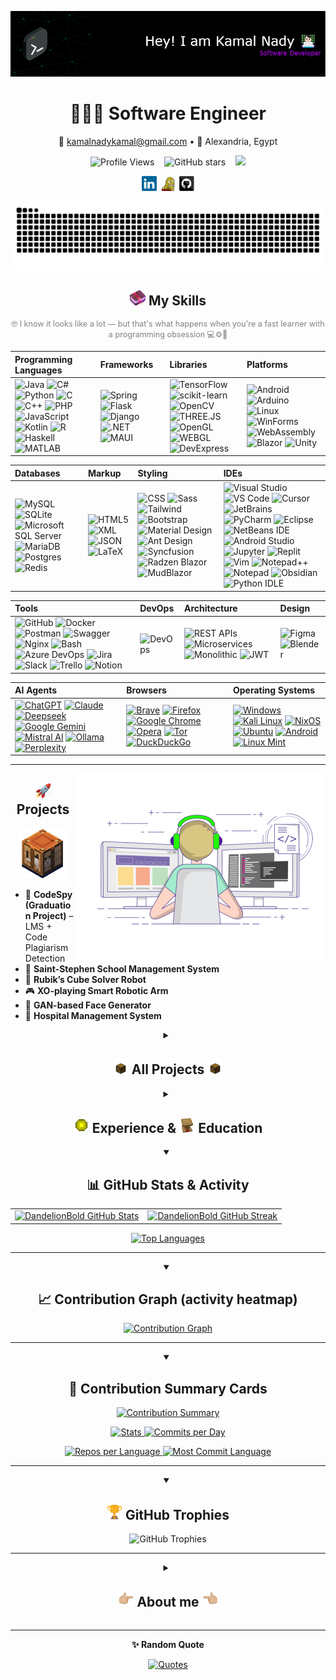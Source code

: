 [![Header](./github-header-image.png)](https://github.com/DandelionBold)
<!-- If you want the template Easy and fast to make, I generated it from https://leviarista.github.io/github-profile-header-generator/ -->

<!-- Centered Personal Info -->
<p align="center">
  <h1 align="center">🧑🏻‍💻 Software Engineer</h1>

  <p align="center">
    📧 <a href="mailto:kamalnadykamal@gmail.com">kamalnadykamal@gmail.com</a> • 
    📍 Alexandria, Egypt
  </p>
  <!-- 👀 Profile Views -->
  <p align="center">
    <img src="https://komarev.com/ghpvc/?username=DandelionBold&label=Profile%20views&color=0e75b6&style=flat" alt="Profile Views" />
    &nbsp;&nbsp;
    <img src="https://img.shields.io/github/stars/DandelionBold?style=social" alt="GitHub stars" />
    &nbsp;&nbsp;
    <img src="https://img.shields.io/github/followers/DandelionBold?style=social" />
  </p>
  <!-- <h3 align="center">ℹ️ About Me (<a href="./Kamal%20Nady%20Kamal%20CV.pdf" target="_blank">View My CV</a>)</h1> -->
  <p align="center">
    <a href="https://www.linkedin.com/in/kamal-nady"><img src="./images/linkedin.svg" width="24"/></a>&nbsp;
    <a href="https://raw.githubusercontent.com/DandelionBold/DandelionBold/main/gifs/Ok-and.jpeg"><img src="./gifs/xbox.gif" width="24"/></a>
    <a href="https://github.com/DandelionBold"><img src="./images/github.svg" width="24"/></a>
  </p>
</p>

<!-- GitHub Snake -->
<div align="center">
  <picture>
    <source media="(prefers-color-scheme: dark)" srcset="https://raw.githubusercontent.com/DandelionBold/DandelionBold/output/github-contribution-grid-snake-dark.svg">
    <source media="(prefers-color-scheme: light)" srcset="https://raw.githubusercontent.com/DandelionBold/DandelionBold/output/github-contribution-grid-snake.svg">
    <img alt="github contribution grid snake animation" src="https://raw.githubusercontent.com/DandelionBold/DandelionBold/output/github-contribution-grid-snake.svg">
  </picture>
</div>

<!-- Centered heading -->
<h2 align="center"><a href="#-my-skills"><img src="./gifs/minecraft-enchanted-book.gif" width="25px"></a> My Skills</h2>

<p align="center" style="color: gray; font-size: 0.9em;">
  🤓 I know it looks like a lot — but that's what happens when you're a fast learner with a programming obsession 💻⚙️🚀
</p>

| **Programming Languages** | **Frameworks** | **Libraries** | **Platforms** |
| :------------------------ | :------------- | :------------ | :------------ |
| ![Java](https://img.shields.io/badge/Java-007396?logo=java&logoColor=white) ![C#](https://img.shields.io/badge/C%23-239120?logo=c-sharp&logoColor=white) ![Python](https://img.shields.io/badge/Python-3776AB?logo=python&logoColor=white) ![C](https://img.shields.io/badge/C-A8B9CC?logo=c&logoColor=black) ![C++](https://img.shields.io/badge/C++-00599C?logo=c%2B%2B&logoColor=white) ![PHP](https://img.shields.io/badge/PHP-777BB4?logo=php&logoColor=white) ![JavaScript](https://img.shields.io/badge/JavaScript-F7DF1E?logo=javascript&logoColor=black) ![Kotlin](https://img.shields.io/badge/Kotlin-7F52FF?logo=kotlin&logoColor=white) ![R](https://img.shields.io/badge/R-276DC3?logo=r&logoColor=white) ![Haskell](https://img.shields.io/badge/Haskell-5D4F85?logo=haskell&logoColor=white) ![MATLAB](https://img.shields.io/badge/MATLAB-0076A8?logo=MathWorks&logoColor=white) | ![Spring](https://img.shields.io/badge/Spring-6DB33F?logo=spring&logoColor=white) ![Flask](https://img.shields.io/badge/Flask-000000?logo=flask&logoColor=white) ![Django](https://img.shields.io/badge/Django-092E20?logo=django&logoColor=white) ![.NET](https://img.shields.io/badge/.NET-512BD4?logo=dotnet&logoColor=white) ![MAUI](https://img.shields.io/badge/MAUI.NET-512BD4?logo=dotnet&logoColor=white) | ![TensorFlow](https://img.shields.io/badge/TensorFlow-FF6F00?logo=tensorflow&logoColor=white) ![scikit-learn](https://img.shields.io/badge/scikit--learn-F7931E?logo=python&logoColor=white) ![OpenCV](https://img.shields.io/badge/OpenCV-5C3EE8?logo=opencv&logoColor=white) ![THREE.JS](https://img.shields.io/badge/THREE.JS-000000?logo=three.js&logoColor=white) ![OpenGL](https://img.shields.io/badge/OpenGL-5586A4?logo=opengl&logoColor=white) ![WEBGL](https://img.shields.io/badge/WebGL-000000?logo=webgl&logoColor=white) ![DevExpress](https://img.shields.io/badge/DevExpress-0096FF?logo=devexpress&logoColor=white) | ![Android](https://img.shields.io/badge/Android-3DDC84?logo=android&logoColor=white) ![Arduino](https://img.shields.io/badge/Arduino-00979D?logo=arduino&logoColor=white) ![Linux](https://img.shields.io/badge/Linux-FCC624?logo=linux&logoColor=black) ![WinForms](https://img.shields.io/badge/WinForms-5A2D81?logo=.net&logoColor=white) ![WebAssembly](https://img.shields.io/badge/WebAssembly-654FF0?logo=webassembly&logoColor=white) ![Blazor](https://img.shields.io/badge/Blazor-512BD4?logo=blazor&logoColor=white) ![Unity](https://img.shields.io/badge/Unity-%23000000.svg?logo=unity&logoColor=white) |

| **Databases** | **Markup** | **Styling** | **IDEs** |
| :------------ | :--------- | :---------- | :------- |
| ![MySQL](https://img.shields.io/badge/MySQL-4479A1?logo=mysql&logoColor=white) ![SQLite](https://img.shields.io/badge/SQLite-003B57?logo=sqlite&logoColor=white) ![Microsoft SQL Server](https://custom-icon-badges.demolab.com/badge/Microsoft%20SQL%20Server-CC2927?logo=mssqlserver-white&logoColor=white) ![MariaDB](https://img.shields.io/badge/MariaDB-003545?logo=mariadb&logoColor=white) ![Postgres](https://img.shields.io/badge/Postgres-%23316192.svg?logo=postgresql&logoColor=white) ![Redis](https://img.shields.io/badge/Redis-%23DD0031.svg?logo=redis&logoColor=white) | ![HTML5](https://img.shields.io/badge/HTML5-E34F26?logo=html5&logoColor=white) ![XML](https://img.shields.io/badge/XML-000000?logo=xml&logoColor=white) ![JSON](https://img.shields.io/badge/JSON-000000?logo=json&logoColor=white) ![LaTeX](https://img.shields.io/badge/LaTeX-008080?logo=latex&logoColor=white) | ![CSS](https://img.shields.io/badge/CSS-1572B6?logo=css3&logoColor=white) ![Sass](https://img.shields.io/badge/Sass-CC6699?logo=sass&logoColor=white) ![Tailwind](https://img.shields.io/badge/Tailwind-38B2AC?logo=tailwindcss&logoColor=white) ![Bootstrap](https://img.shields.io/badge/Bootstrap-563D7C?logo=bootstrap&logoColor=white) ![Material Design](https://img.shields.io/badge/Material%20Design-0081CB?logo=material-design&logoColor=white) ![Ant Design](https://img.shields.io/badge/Ant%20Design-0170FE?logo=ant-design&logoColor=white) ![Syncfusion](https://img.shields.io/badge/Syncfusion-00BDF6?logo=syncfusion&logoColor=white) ![Radzen Blazor](https://img.shields.io/badge/Radzen-Blazor-512BD4?logo=blazor&logoColor=white) ![MudBlazor](https://img.shields.io/badge/MudBlazor-512BD4?logo=blazor&logoColor=white) | ![Visual Studio](https://img.shields.io/badge/Visual%20Studio-5C2D91?logo=visual-studio&logoColor=white) ![VS Code](https://img.shields.io/badge/VS%20Code-007ACC?logo=visual-studio-code&logoColor=white) ![Cursor](https://custom-icon-badges.demolab.com/badge/Cursor-000000?logo=cursor-ai-white) ![JetBrains](https://img.shields.io/badge/JetBrains-000000?logo=jetbrains&logoColor=white) ![PyCharm](https://img.shields.io/badge/PyCharm-000?logo=pycharm&logoColor=fff) ![Eclipse](https://img.shields.io/badge/Eclipse-FE7A16.svg?logo=Eclipse&logoColor=white) ![NetBeans IDE](https://img.shields.io/badge/NetBeans%20IDE-1B6AC6.svg?logo=apache-netbeans-ide&logoColor=white) ![Android Studio](https://img.shields.io/badge/Android%20Studio-3DDC84?logo=android-studio&logoColor=white) ![Jupyter](https://img.shields.io/badge/Jupyter-FF9A00?logo=jupyter&logoColor=white) ![Replit](https://img.shields.io/badge/Replit-F26207?logo=replit&logoColor=fff) ![Vim](https://img.shields.io/badge/Vim-%2311AB00.svg?logo=vim&logoColor=white) ![Notepad++](https://img.shields.io/badge/Notepad++-90E59A.svg?&logo=notepad%2b%2b&logoColor=black) ![Notepad](https://custom-icon-badges.demolab.com/badge/Notepad-2C2C2C?logo=windows11&logoColor=white) ![Obsidian](https://img.shields.io/badge/Obsidian-%23483699.svg?&logo=obsidian&logoColor=white) ![Python IDLE](https://img.shields.io/badge/Python%20IDLE-3776AB?logo=python&logoColor=fff) |

| **Tools** | **DevOps** | **Architecture** | **Design** |
| :--------| :----------| :---------------- | :--------- |
| ![GitHub](https://img.shields.io/badge/GitHub-181717?logo=github&logoColor=white) ![Docker](https://img.shields.io/badge/Docker-2496ED?logo=docker&logoColor=white) ![Postman](https://img.shields.io/badge/Postman-FF6C37?logo=postman&logoColor=white) ![Swagger](https://img.shields.io/badge/Swagger-85EA2D?logo=swagger&logoColor=white) ![Nginx](https://img.shields.io/badge/Nginx-009639?logo=nginx&logoColor=white) ![Bash](https://img.shields.io/badge/Bash-4EAA25?logo=gnu-bash&logoColor=white) ![Azure DevOps](https://custom-icon-badges.demolab.com/badge/Azure%20DevOps-0078D7?logo=azure-devops-white&logoColor=fff) ![Jira](https://img.shields.io/badge/Jira-0052CC?logo=jira&logoColor=fff) ![Slack](https://img.shields.io/badge/Slack-4A154B?logo=slack&logoColor=fff) ![Trello](https://img.shields.io/badge/Trello-0052CC?logo=trello&logoColor=fff) ![Notion](https://img.shields.io/badge/Notion-000?logo=notion&logoColor=fff) | ![DevOps](https://img.shields.io/badge/DevOps-007ACC?logo=azuredevops&logoColor=white) | ![REST APIs](https://img.shields.io/badge/REST%20APIs-4285F4?logo=swagger&logoColor=white) ![Microservices](https://img.shields.io/badge/Microservices-6DB33F?logo=docker&logoColor=white) ![Monolithic](https://img.shields.io/badge/Monolithic-333333?logo=server&logoColor=white) ![JWT](https://img.shields.io/badge/JWT-000?logo=jwt&logoColor=white) | ![Figma](https://img.shields.io/badge/Figma-F24E1E?logo=figma&logoColor=white) ![Blender](https://img.shields.io/badge/Blender-F5792A?logo=blender&logoColor=white) |

| **AI Agents** | **Browsers** | **Operating Systems** |
| :------------ | :----------- | :-------------------- |
| [![ChatGPT](https://img.shields.io/badge/ChatGPT-74aa9c?logo=openai&logoColor=white)](#) [![Claude](https://img.shields.io/badge/Claude-D97757?logo=claude&logoColor=fff)](#) [![Deepseek](https://custom-icon-badges.demolab.com/badge/Deepseek-4D6BFF?logo=deepseek&logoColor=fff)](#) [![Google Gemini](https://img.shields.io/badge/Google%20Gemini-886FBF?logo=googlegemini&logoColor=fff)](#) [![Mistral AI](https://img.shields.io/badge/Mistral%20AI-FA520F?logo=mistral-ai&logoColor=fff)](#) [![Ollama](https://img.shields.io/badge/Ollama-fff?logo=ollama&logoColor=000)](#) [![Perplexity](https://img.shields.io/badge/Perplexity-1FB8CD?logo=perplexity&logoColor=fff)](#) | [![Brave](https://img.shields.io/badge/Brave-FB542B?logo=Brave&logoColor=white)](#) [![Firefox](https://img.shields.io/badge/Firefox-FF7139?logo=Firefox&logoColor=white)](#) [![Google Chrome](https://img.shields.io/badge/Google%20Chrome-4285F4?logo=GoogleChrome&logoColor=white)](#) [![Opera](https://img.shields.io/badge/Opera-FF1B2D?logo=Opera&logoColor=white)](#) [![Tor](https://img.shields.io/badge/Tor-7D4698?logo=Tor-Browser&logoColor=white)](#) [![DuckDuckGo](https://img.shields.io/badge/DuckDuckGo-DE5833?logo=duckduckgo&logoColor=white)](#) | [![Windows](https://custom-icon-badges.demolab.com/badge/Windows-0078D6?logo=windows11&logoColor=white)](#) [![Kali Linux](https://img.shields.io/badge/Kali%20Linux-557C94?logo=kalilinux&logoColor=fff)](#) [![NixOS](https://img.shields.io/badge/NixOS-5277C3?logo=nixos&logoColor=fff)](#) [![Ubuntu](https://img.shields.io/badge/Ubuntu-E95420?logo=ubuntu&logoColor=white)](#) [![Android](https://img.shields.io/badge/Android-3DDC84?logo=android&logoColor=white)](#) [![Linux Mint](https://img.shields.io/badge/Linux%20Mint-87CF3E?logo=linuxmint&logoColor=fff)](#) |

---

<!-- Image floats to the right -->
<a href="#-projects"><img align="right" alt="Coding" width="400" src="./gifs/coding-animation.gif"></a>

<!-- Centered heading -->
<h2 align="center"><a href="#-projects"><img src="./gifs/rocket-emoji.gif" width="25px"></a> Projects</h2>

<div align="center">
  <a href="#-projects"><img src="./gifs/minecraft-crafting-table.gif" alt="Minecraft Crafting Table" width="80"></a>
</div>

- 🧠 **CodeSpy (Graduation Project)** – LMS + Code Plagiarism Detection  
- 🏫 **Saint-Stephen School Management System**  
- 🤖 **Rubik’s Cube Solver Robot**  
- 🎮 **XO-playing Smart Robotic Arm**  
- 🧠 **GAN-based Face Generator**  
- 🏥 **Hospital Management System**  


<details closed>
<summary align="center"><h2><a href="#-all-projects-"><img src="./gifs/minecraft-chest-opening.gif" width="25px"></a> All Projects <a href="#-all-projects-"><img src="./gifs/minecraft-chest-opening.gif" width="25px"></a></h2></summary>

<div align="center">
  <a href="#-all-projects-"><img src="./gifs/coding.gif" alt="Minecraft Chest Opening" width="100"></a>
</div>

### 🧠 CodeSpy (Graduation Project)
- **Description:** Full LMS with integrated **code-plagiarism detection** across **127 programming languages**, built to help instructors manage classes and uphold academic integrity.
- **Technologies:** HTML, CSS, JavaScript, **Python**, **Django**, **MySQL**
- **Features:**
  - Plagiarism detection with similarity analysis on code submissions.
  - Class/section management, assignments, grading, and progress tracking.
  - Teacher–student communication (announcements, messaging).
  - Role-based access (admins, teachers, students).
  - Integrity focus: nudges, guidance, and feedback to teach ethical coding.
- **Status:** Completed

---

### 🏫 Saint-Stephen School Management System
- **Description:** Management system for a church-service program (school-like) that teaches hymns, rituals, and Coptic language, with full attendance and materials tracking for students and teachers.
- **Technologies:** **Python**, **Django**, HTML, **SASS**, CSS, JavaScript, **MySQL**
- **Features:**
  - **Curriculum management** for church subjects (materials, units, attachments).
  - **Attendance tracking** for students and teachers.
  - **Roles & permissions:** teachers manage classes; students view grades, class details, and study materials.
  - Class announcements and simple teacher–student communication.
- **Notes:** Side project with evolving user requirements, so development spans longer and iterates with feedback.
- **Status:** In development

---

### 🤖 Robotic Rubik’s Cube Solver
- **Description:** End-to-end robot that detects cube colors, computes a valid solve sequence, and executes moves automatically.
- **Technologies:** **Python**, **OpenCV**, **Arduino UNO**
- **Features:** Color scanning & face detection (CV), move-planning, motor control, hardware + mechanical integration (incl. CNC considerations).
- **Timeline:** ~5 weeks alongside other coursework
- **Status:** Completed

---

### 🎮 XO-Playing Robotic Arm (Tic-Tac-Toe)
- **Description:** Vision-guided robotic arm that plays Tic-Tac-Toe against a human opponent.
- **Technologies:** **Python**, **OpenCV**, **Arduino UNO**
- **Features:** Board state detection with CV, game logic/AI for move selection, precise pick-and-place to grid cells, calibration/reset routines.
- **Status:** Completed

---

### 🧠 GAN-Based Face Generator
- **Description:** Generative Adversarial Network that synthesizes realistic human faces from a **seed**, producing **reproducible** outputs.
- **Technologies:** **Python**, **TensorFlow** (Deep Learning)
- **Features:**
  - Seed-based sampling (same seed ⇒ same face).
  - Latent-space exploration (vary the seed to generate diverse faces; interpolate between seeds).
  - Training/monitoring utilities and image exporters for result galleries.
- **Status:** Completed

---

### 💰 Customer Bank Simulation (Discrete-Event)
- **Description:** Bank operations simulator modeling customers moving through service points until exit.
- **Technologies:** **Python**, **SimPy**
- **Features:**
  - Agents for customers, queues, and tellers/service stations.
  - Metrics: avg. wait, queue length distributions, throughput, per-station **utilization**, SLA breaches.
  - Experiments: vary teller counts/service times to locate bottlenecks and recommend staffing.
  - Reports: per-station summaries and end-to-end time-in-system.
- **Status:** Completed

---

### 🏭 Factory Flow & Transport Simulation (Discrete-Event)
- **Description:** Production-line simulator for a **gears** factory. Loads move between machines with spacing constraints while **two trucks** shuttle items in sequence.
- **Technologies:** **Python**, **SimPy**
- **Features:**
  - Machine models with processing times/capacities and inter-machine distances.
  - Transporter logic for two trucks (dispatching, queues, route choice).
  - KPIs: machine utilization, WIP, transport idle time, cycle time, bottleneck detection.
  - Scenario testing (e.g., add a truck vs. rebalance machine times).
- **Status:** Completed

---

### 🏥 Hospital Management System
- **Description:** Desktop system covering core **clinical** and **administrative** workflows—not just basic CRUD.
- **Technologies:** **JavaFX**, **MySQL**
- **Features:**
  - **Appointments** (create, reschedule, cancel, clinician calendars).
  - **Medical records** (patient profiles, visit history, diagnoses, procedures).
  - Orders & documentation (prescriptions, labs/imaging requests).
  - Role-based access (admin/doctor/nurse/front-desk) and audit trails.
- **Status:** Completed

---

### 🩸 Blood Donation Matching App
- **Description:** Application that connects patients with suitable blood donors and enables direct coordination.
- **Technologies:** **Java**, **JavaFX**, multithreading
- **Features:**
  - **Matching by blood type** and **geographic proximity** (nearest suitable donors suggested).
  - In-app **chat** between donor and patient for coordination.
  - **Notifications** for new matches, message activity, and updates while waiting.
  - Built natively from scratch with concurrency for responsive UI and background matching.
- **Status:** Completed


<div align="center">
  <h2><a href="#-upcoming-projects"><img src="./gifs/rocket-emoji.gif" width="25px"></a> Upcoming Projects</h2>
  <a href="#-upcoming-projects"><img src="./gifs/rocket-league-ball.gif" alt="Rocket League Ball Loading" width="120"></a>
  <a href="#-all-projects-"><img src="./gifs/pointing-up-emoji.gif" width="40px" alt="Go back to All Projects" align="right"></a>
  <a href="#-all-projects-" style="text-decoration: none; color: #666; font-size: 0.8em; margin-left: 5px;">↑ Back to All Projects</a>
  <br>
  <p style="color: #888; font-style: italic; margin-top: 10px;">
    <a href="#-upcoming-projects"><img src="./gifs/target-emoji.gif" width="15px"></a> More exciting projects coming soon...
  </p>
</div>

<hr>

</details>


<details closed>
<summary align="center"><h2><a href="#-experience---education"><img src="./gifs/experience-bottle.gif" width="25px"></a> Experience & <a href="#-experience---education"><img src="./gifs/minecraft-lectern.gif" width="25px"></a> Education</h2></summary>

<!-- Image floats to the right like coding animation -->
<a href="#-experience---education"><img align="right" alt="Experience & Education" width="300" src="./gifs/minecraft-lectern.gif"></a>

### 💼 Professional Experience

- ERP Systems & Enterprise Solutions
- Software Development & Database Management
- Cross-Platform Development
- Business Intelligence & Data Analytics
- Remote System Administration & Support
- Curriculum Development
- Technical Instruction
- Hands-on Training
- Student Mentorship

### 🎓 Academic Background

- **Major**: Computer Science
- **Minor**: Software Engineering

### 🏆 Achievements

- Competitive Programming Experience
- Continuous Learning & Fast Adaptation

</details>


<details open>
<summary align="center"><h2>📊 GitHub Stats & Activity</h2></summary>
  
<div align="center">
  
  <!-- Stats + Streak (side-by-side) -->
  <table>
    <tr>
      <td>
        <a href="#-github-stats--activity">
          <img
            src="https://github-readme-stats.vercel.app/api?username=DandelionBold&show_icons=true&hide_border=true&title_color=f65ee0&icon_color=1495ff&text_color=0CFFD2&bg_color=0c002e"
            alt="DandelionBold GitHub Stats"
            height="155"
          />
        </a>
      </td>
      <td>
        <a href="#-github-stats--activity">
          <img
            src="https://github-readme-streak-stats.herokuapp.com?user=DandelionBold&hide_border=true&ring=f65ee0&sideNums=f65ee0&stroke=1495ff&background=0c002e&sideLabels=0CFFD2&dates=1495ff&fire=1495ff&currStreakLabel=0CFFD2&currStreakNum=0CFFD2"
            alt="DandelionBold GitHub Streak"
            height="155"
          />
        </a>
      </td>
    </tr>
  </table>



  <!-- Top Languages -->
  <!--
    Most Used Languages = based on file sizes.
    Top Languages by Repo = based on repo count.
  -->

  <a href="#-github-stats--activity">
    <img
      src="https://github-readme-stats.vercel.app/api/top-langs/?username=DandelionBold&layout=compact&hide_border=true&bg_color=0c002e&title_color=f65ee0&text_color=0CFFD2&icon_color=1495ff&langs_count=10"
      alt="Top Languages"
    />
  </a>

</div>
<hr>
</details>

<details open>
<summary align="center"><h2>📈 Contribution Graph (activity heatmap)</h2></summary>
  
<div align="center">
  <p align="center">
    <a href="#-contribution-graph-activity-heatmap">
      <img
        src="https://github-readme-activity-graph.vercel.app/graph?username=DandelionBold&bg_color=0c002e&color=0CFFD2&line=f65ee0&point=1495ff&area=true&hide_border=true"
        alt="Contribution Graph"
      />
    </a>
  </p>
</div>
<hr>
</details>

<details open>
<summary align="center"><h2>🧾 Contribution Summary Cards</h2></summary>
  
<div align="center">
  <!-- Note: this generator doesn't accept per-color hex params; using closest theme -->
  <p align="center">
    <a href="#-contribution-summary-cards">
      <img src="https://github-profile-summary-cards.vercel.app/api/cards/profile-details?username=DandelionBold&theme=tokyonight" alt="Contribution Summary" />
    </a>
  </p>
  <p align="center">
    <a href="#-contribution-summary-cards">
      <img src="https://github-profile-summary-cards.vercel.app/api/cards/stats?username=DandelionBold&theme=tokyonight" alt="Stats" />
    </a>
    <a href="#-contribution-summary-cards">
      <img src="https://github-profile-summary-cards.vercel.app/api/cards/productive-time?username=DandelionBold&theme=tokyonight&utcOffset=8" alt="Commits per Day" />
    </a>
  </p>
  <p align="center">
    <a href="#-contribution-summary-cards">
      <img src="https://github-profile-summary-cards.vercel.app/api/cards/repos-per-language?username=DandelionBold&theme=tokyonight" alt="Repos per Language" />
    </a>
    <a href="#-contribution-summary-cards">
      <img src="https://github-profile-summary-cards.vercel.app/api/cards/most-commit-language?username=DandelionBold&theme=tokyonight" alt="Most Commit Language" />
    </a>
  </p>
</div>
<hr>
</details>

<details open>
<summary align="center"><h2><a href="#-github-trophies"><img src="./gifs/trophy-emoji.gif" width="25px"></a> GitHub Trophies</h2></summary>
  
<div align="center">

  <!-- Note: trophies also doesn't support custom hex; 'dracula' is the closest look -->
  <p align="center">
    <img src="https://github-profile-trophy.vercel.app/?username=DandelionBold&theme=dracula&margin-w=15&margin-h=15" alt="GitHub Trophies" />
  </p>
</div>
<hr>
</details>

<details closed>
<summary align="center"><h2><a href="#-about-me-"><img src="./gifs/pointing-left-emoji.gif" width="25px"></a> About me <a href="#-about-me-"><img src="./gifs/pointing-right-emoji.gif" width="25px"></a></h2></summary>

<div align="center">
    <a href="#-about-me-"><img src="./gifs/minecraft-enchanting-table.gif" alt="Minecraft Enchanting Table" width="100"></a>
</div>

```python
from life import HardcoreMode
import os  # obviously secure, right? 😅
from dotenv import load_dotenv  # even more secure!

# Load the ultra-secret life credentials
load_dotenv()

class Life(Creativity):
    """
    A creative representation of my life profile.
    Everything here is driven by a programming obsession.
    """
    def __init__(self):
        # 🧍‍♂️ Personal Identity
        self.pronouns = "he/him"
        self.name = "Kamal Nady"
        self.locatedIn = "Alexandria, Egypt"
        self.job = "Software Engineer"
        self.education = "Bachelor of Computer Science, AAST (2019–2023)"
        self.company = "IronLabs"

        # Ultra-sensitive top-secret life password (shh 🤫)
        self.password = os.getenv("KAMAL_SUPER_SECRET_PASSWORD", "1234")  # default for me 😉

        # 🧠 Technical DNA
        self.skills = {
            "programmingLanguages": [
                "Java", "C#", "Python", "C", "C++", "PHP",
                "JavaScript", "Kotlin", "R", "Haskell", "MATLAB"
            ],
            "frameworks": [
                "Spring", "Flask", "Django", ".NET", "MAUI"
            ],
            "libraries": [
                "TensorFlow", "scikit-learn", "OpenCV", "THREE.JS", "OpenGL", "WEBGL", "DevExpress"
            ],
            "platforms": [
                "Android", "Arduino", "Linux", "WinForms", "WebAssembly", "Blazor"
            ],
            "databases": [
                "MySQL", "SQLite", "SQL Server", "MariaDB"
            ],
            "markup": [
                "HTML5", "XML", "JSON", "LaTeX"
            ],
            "styling": [
                "CSS", "Sass", "Tailwind", "Bootstrap", "Material Design",
                "Ant Design", "Syncfusion", "Radzen Blazor", "MudBlazor"
            ],
            "tools": [
                "Git", "Docker", "Nginx", "Postman", "Swagger",
                "Visual Studio", "VS Code", "Jupyter", "NetBeans", "JetBrains",
                "Android Studio", "GitHub"
            ],
            "devOps": [
                "DevOps"
            ]
        }

        # 🏛️ How my brain organizes code
        self.architecture = {
            "frontEnd": "Modern Web Interfaces",
            "backEnd": ["microservices", "monolithic"],
            "databases": ["Relational", "NoSQL", "In-memory"]
        }

        # 📜 The lore
        self.pastExperiences = [
            "IronLabs (2023–2024): Led development, maintenance, and ERP customization",
            "App Soft (2021–2022): Trained as a software developer in .NET MVC",
            "AAST Competitive Programming Contest (2020): Achieved 32nd place"
        ]

        # 🎯 What keeps me up at night (in a good way)
        self.fieldsOfInterests = [
            "Competitive Programming", "Software Architecture", "Machine Learning", "IoT", "Robotics"
        ]

        # 🧠 Where the knowledge lives
        self.technicalBackground = [
            "Bachelor in Computer Science with a minor in Software Engineering"
        ]


class GameEngine:
    """
    Emulator for free time (runs only when work process is suspended).
    """

    def __init__(self):
        self.saveFiles = {
            "Minecraft": {"mode": "Hardcore", "status": "Respawn disabled 💀"},
            "Rocket League": {"rank": "Diamond", "status": "Chasing the ball instead of the rotation 🚗⚽"}
        }

    def start(self, game: str):
        if game in self.saveFiles:
            print(f"Booting {game}... Status: {self.saveFiles[game]['status']}")
        else:
            raise GameNotFoundError(f"{game} not installed!")

# Totally not running in production 😅
if __name__ == '__main__':
    profile = Life()
    print(f"Logging in with password: {profile.password} (definitely not hardcoded)")

    fun = GameEngine()
    fun.start("League Of Legends")
```

</details>

<hr>

<div align="center">
  <p align="center" id="-random-quote"><b>✨ Random Quote</b></p>
  <a href="#-random-quote">
    <img alt="Quotes" src="https://quotes-github-readme.vercel.app/api?type=horizontal&theme=dark&animation=grow_out_in&quoteCategory=programming?border=true">
  </a>
</div>


